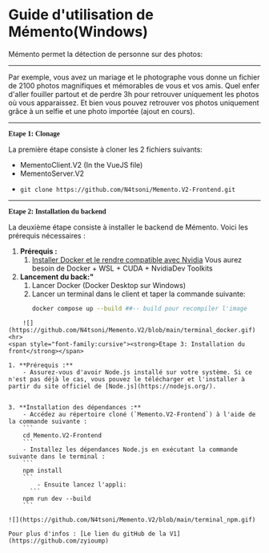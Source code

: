 # Guide d'utilisation de Mémento(Windows)

Mémento permet la détection de personne sur des photos:

<hr>

Par exemple, vous avez un mariage et le photographe vous donne un fichier de 2100 photos magnifiques et mémorables de vous et vos amis. Quel enfer d'aller fouiller partout et de perdre 3h pour retrouver uniquement les photos où vous apparaissez. Et bien vous pouvez retrouver vos photos uniquement grâce à un selfie et une photo importée (ajout en cours).

<hr>

<span style="font-family:cursive"><strong>Etape 1: Clonage</strong></span>

La première étape consiste à cloner les 2 fichiers suivants:

- MementoClient.V2 (In the VueJS file)
- MementoServer.V2
- 
    ```
    git clone https://github.com/N4tsoni/Memento.V2-Frontend.git
    ```

<hr>

<span style="font-family:cursive"><strong>Etape 2: Installation du backend</strong></span>

La deuxième étape consiste à installer le backend de Mémento. Voici les prérequis nécessaires :

1. **Prérequis :**
    1. [Installer Docker et le rendre compatible avec Nvidia](https://docs.docker.com/desktop/gpu/) Vous aurez besoin de Docker + WSL + CUDA + NvidiaDev Toolkits
2. **Lancement du back:"**
	1. Lancer Docker (Docker Desktop sur Windows)
	2. Lancer un terminal dans le client et taper la commande suivante: 
		```bash
		docker compose up --build ##-- build pour recompiler l'image
```
	![](https://github.com/N4tsoni/Memento.V2/blob/main/terminal_docker.gif)
<hr>
<span style="font-family:cursive"><strong>Etape 3: Installation du front</strong></span>

1. **Prérequis :**
    - Assurez-vous d'avoir Node.js installé sur votre système. Si ce n'est pas déjà le cas, vous pouvez le télécharger et l'installer à partir du site officiel de [Node.js](https://nodejs.org/).


3. **Installation des dépendances :**
    - Accédez au répertoire cloné (`Memento.V2-Frontend`) à l'aide de la commande suivante :
    ```
    cd Memento.V2-Frontend
    ```
    - Installez les dépendances Node.js en exécutant la commande suivante dans le terminal :
    ```
    npm install
    ```
		- Ensuite lancez l'appli:
	  ```
    npm run dev --build
    ```

![](https://github.com/N4tsoni/Memento.V2/blob/main/terminal_npm.gif)
	
Pour plus d'infos : [Le lien du gitHub de la V1](https://github.com/zyioump)
